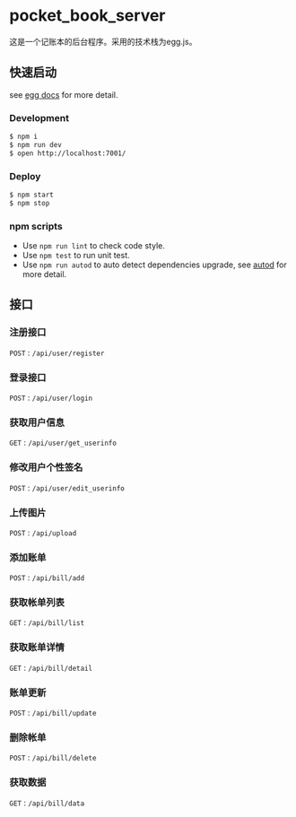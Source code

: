 # pocket_book_server

这是一个记账本的后台程序。采用的技术栈为egg.js。

## 快速启动

<!-- add docs here for user -->

see [egg docs][egg] for more detail.

### Development

```bash
$ npm i
$ npm run dev
$ open http://localhost:7001/
```

### Deploy

```bash
$ npm start
$ npm stop
```

### npm scripts

- Use `npm run lint` to check code style.
- Use `npm test` to run unit test.
- Use `npm run autod` to auto detect dependencies upgrade, see [autod](https://www.npmjs.com/package/autod) for more detail.


[egg]: https://eggjs.org

## 接口

### 注册接口

`POST`  :  `/api/user/register`

### 登录接口

`POST`  :  `/api/user/login`

### 获取用户信息

`GET`  :  `/api/user/get_userinfo`

### 修改用户个性签名

`POST`  :  `/api/user/edit_userinfo`

### 上传图片

`POST`  :  `/api/upload`

### 添加账单

`POST`  :  `/api/bill/add`

### 获取帐单列表

`GET`  :  `/api/bill/list`

### 获取账单详情

`GET`  :  `/api/bill/detail`

### 账单更新

`POST`  :  `/api/bill/update`

### 删除帐单

`POST`  :  `/api/bill/delete`

### 获取数据

`GET`  :  `/api/bill/data`
